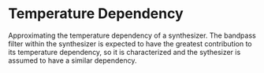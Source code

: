 # Temperature Dependency

Approximating the temperature dependency of a synthesizer. The bandpass filter
within the synthesizer is expected to have the greatest contribution to its 
temperature dependency, so it is characterized and the sythesizer is assumed to 
have a similar dependency.